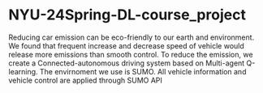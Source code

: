 # NYU-24Spring-DL-course_project

Reducing car emission can be eco-friendly to our earth and environment.
We found that frequent increase and decrease speed of vehicle would release more emissions than smooth control.
To reduce the emission, we create a Connected-autonomous driving system based on Multi-agent Q-learning. The envirnoment we use is SUMO. All vehicle information and vehicle control are applied through SUMO API
